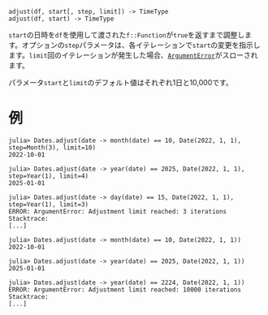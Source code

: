 ```
adjust(df, start[, step, limit]) -> TimeType
adjust(df, start) -> TimeType
```

`start`の日時を`df`を使用して渡された`f::Function`が`true`を返すまで調整します。オプションの`step`パラメータは、各イテレーションで`start`の変更を指示します。`limit`回のイテレーションが発生した場合、[`ArgumentError`](@ref)がスローされます。

パラメータ`start`と`limit`のデフォルト値はそれぞれ1日と10,000です。

# 例

```jldoctest
julia> Dates.adjust(date -> month(date) == 10, Date(2022, 1, 1), step=Month(3), limit=10)
2022-10-01

julia> Dates.adjust(date -> year(date) == 2025, Date(2022, 1, 1), step=Year(1), limit=4)
2025-01-01

julia> Dates.adjust(date -> day(date) == 15, Date(2022, 1, 1), step=Year(1), limit=3)
ERROR: ArgumentError: Adjustment limit reached: 3 iterations
Stacktrace:
[...]

julia> Dates.adjust(date -> month(date) == 10, Date(2022, 1, 1))
2022-10-01

julia> Dates.adjust(date -> year(date) == 2025, Date(2022, 1, 1))
2025-01-01

julia> Dates.adjust(date -> year(date) == 2224, Date(2022, 1, 1))
ERROR: ArgumentError: Adjustment limit reached: 10000 iterations
Stacktrace:
[...]
```
